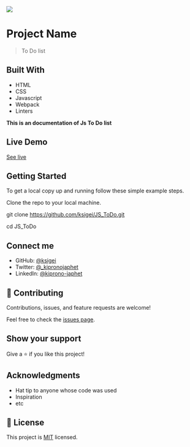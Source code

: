 ![](https://img.shields.io/badge/Microverse-blueviolet)

# Project Name

> To Do list

<!-- ![screenshot](./images/screenshot.png)
![screenshot](./images/screenshot1.png)
![screenshot](./images/contact-scrn.png)
![screenshot](./images/footer-scrn.png)
![screenshot](./images/footer-scrn.png) -->

## Built With

- HTML
- CSS
- Javascript
- Webpack
- Linters

**This is an documentation of Js To Do list**

## Live Demo

[See live](https://ksigei.github.io/JS_ToDo/)

## Getting Started

To get a local copy up and running follow these simple example steps.

Clone the repo to your local machine.

git clone https://github.com/ksigei/JS_ToDo.git

cd JS_ToDo

## Connect me

- GitHub: [@ksigei](https://github.com/ksigei)
- Twitter: [@\_kipronojaphet](https://twitter.com/@_kipronojaphet)
- LinkedIn: [@kiprono-japhet](https://www.linkedin.com/in/kiprono-japhet-85aab1220)

## 🤝 Contributing

Contributions, issues, and feature requests are welcome!

Feel free to check the [issues page](../../issues/).

## Show your support

Give a ⭐️ if you like this project!

## Acknowledgments

- Hat tip to anyone whose code was used
- Inspiration
- etc

## 📝 License

This project is [MIT](./MIT.md) licensed.
